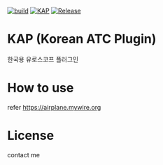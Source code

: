 [![build](https://github.com/lancard/KAP/actions/workflows/build.yml/badge.svg)](https://github.com/lancard/KAP/actions/workflows/build.yml)
[![KAP](https://circleci.com/gh/lancard/KAP.svg?style=shield)](https://circleci.com/gh/lancard/KAP)
[![Release](https://img.shields.io/github/v/release/lancard/KAP?include_prereleases&style=shield)][1]

[1]: https://github.com/lancard/KAP/releases/latest



# KAP (Korean ATC Plugin)
한국용 유로스코프 플러그인

# How to use
refer https://airplane.mywire.org

# License
contact me
